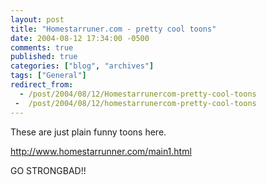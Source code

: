 ```yaml
---
layout: post
title: "Homestarruner.com - pretty cool toons"
date: 2004-08-12 17:34:00 -0500
comments: true
published: true
categories: ["blog", "archives"]
tags: ["General"]
redirect_from: 
  - /post/2004/08/12/Homestarrunercom-pretty-cool-toons
 -  /post/2004/08/12/homestarrunercom-pretty-cool-toons
---
```

<!-- more -->
<P>These are just plain funny toons here.</P>
<P><A href="http://www.homestarrunner.com/main1.html">http://www.homestarrunner.com/main1.html</A></P>
<P>GO STRONGBAD!!</P>
